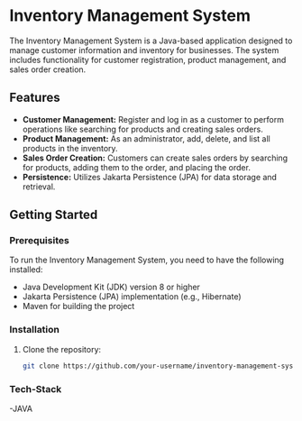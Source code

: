 # Inventory Management System

The Inventory Management System is a Java-based application designed to manage customer information and inventory for businesses. The system includes functionality for customer registration, product management, and sales order creation.


## Features

- **Customer Management:** Register and log in as a customer to perform operations like searching for products and creating sales orders.
- **Product Management:** As an administrator, add, delete, and list all products in the inventory.
- **Sales Order Creation:** Customers can create sales orders by searching for products, adding them to the order, and placing the order.
- **Persistence:** Utilizes Jakarta Persistence (JPA) for data storage and retrieval.

## Getting Started

### Prerequisites

To run the Inventory Management System, you need to have the following installed:

- Java Development Kit (JDK) version 8 or higher
- Jakarta Persistence (JPA) implementation (e.g., Hibernate)
- Maven for building the project

### Installation

1. Clone the repository:

   ```bash
   git clone https://github.com/your-username/inventory-management-system.git

### Tech-Stack
-JAVA

